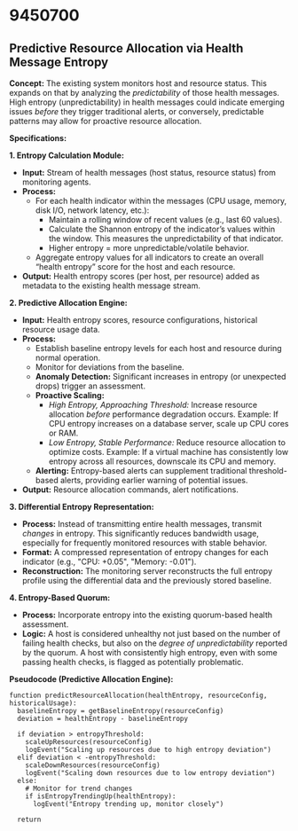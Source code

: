 # 9450700

## Predictive Resource Allocation via Health Message Entropy

**Concept:** The existing system monitors host and resource status. This expands on that by analyzing the *predictability* of those health messages. High entropy (unpredictability) in health messages could indicate emerging issues *before* they trigger traditional alerts, or conversely, predictable patterns may allow for proactive resource allocation.

**Specifications:**

**1. Entropy Calculation Module:**

*   **Input:** Stream of health messages (host status, resource status) from monitoring agents.
*   **Process:**
    *   For each health indicator within the messages (CPU usage, memory, disk I/O, network latency, etc.):
        *   Maintain a rolling window of recent values (e.g., last 60 values).
        *   Calculate the Shannon entropy of the indicator’s values within the window. This measures the unpredictability of that indicator.
        *   Higher entropy = more unpredictable/volatile behavior.
    *   Aggregate entropy values for all indicators to create an overall “health entropy” score for the host and each resource.
*   **Output:** Health entropy scores (per host, per resource) added as metadata to the existing health message stream.

**2. Predictive Allocation Engine:**

*   **Input:** Health entropy scores, resource configurations, historical resource usage data.
*   **Process:**
    *   Establish baseline entropy levels for each host and resource during normal operation.
    *   Monitor for deviations from the baseline.
    *   **Anomaly Detection:** Significant increases in entropy (or unexpected drops) trigger an assessment.
    *   **Proactive Scaling:**
        *   *High Entropy, Approaching Threshold:*  Increase resource allocation *before* performance degradation occurs.  Example:  If CPU entropy increases on a database server, scale up CPU cores or RAM.
        *   *Low Entropy, Stable Performance:*  Reduce resource allocation to optimize costs. Example:  If a virtual machine has consistently low entropy across all resources, downscale its CPU and memory.
    *   **Alerting:**  Entropy-based alerts can supplement traditional threshold-based alerts, providing earlier warning of potential issues.
*   **Output:** Resource allocation commands, alert notifications.

**3.  Differential Entropy Representation:**

*   **Process:** Instead of transmitting entire health messages, transmit *changes* in entropy. This significantly reduces bandwidth usage, especially for frequently monitored resources with stable behavior.
*   **Format:**  A compressed representation of entropy changes for each indicator (e.g., "CPU: +0.05", "Memory: -0.01").
*   **Reconstruction:** The monitoring server reconstructs the full entropy profile using the differential data and the previously stored baseline.

**4.  Entropy-Based Quorum:**

*   **Process:** Incorporate entropy into the existing quorum-based health assessment.
*   **Logic:**  A host is considered unhealthy not just based on the number of failing health checks, but also on the *degree of unpredictability* reported by the quorum. A host with consistently high entropy, even with some passing health checks, is flagged as potentially problematic.



**Pseudocode (Predictive Allocation Engine):**

```
function predictResourceAllocation(healthEntropy, resourceConfig, historicalUsage):
  baselineEntropy = getBaselineEntropy(resourceConfig)
  deviation = healthEntropy - baselineEntropy

  if deviation > entropyThreshold:
    scaleUpResources(resourceConfig)
    logEvent("Scaling up resources due to high entropy deviation")
  elif deviation < -entropyThreshold:
    scaleDownResources(resourceConfig)
    logEvent("Scaling down resources due to low entropy deviation")
  else:
    # Monitor for trend changes
    if isEntropyTrendingUp(healthEntropy):
      logEvent("Entropy trending up, monitor closely")

  return
```